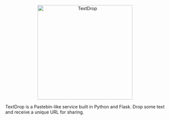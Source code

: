 <p align="center">
<img width="300" src="marketing/logo-light.png" alt="TextDrop">
</p>

TextDrop is a Pastebin-like service built in Python and Flask. Drop some text and receive a unique URL for sharing.